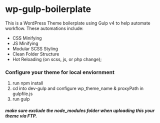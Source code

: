 # wp-gulp-boilerplate

This is a WordPress Theme boilerplate using Gulp v4 to help automate workflow. These automations include:
- CSS Minifying
- JS Minifying
- Modular SCSS Styling
- Clean Folder Structure
- Hot Reloading (on scss, js, or php change);

### Configure your theme for local enviornment
1. run npm install
2. cd into dev-gulp and configure wp_theme_name & proxyPath in gulpfile.js
3. run gulp

##### make sure exclude the node_modules folder when uploading this your theme via FTP.
